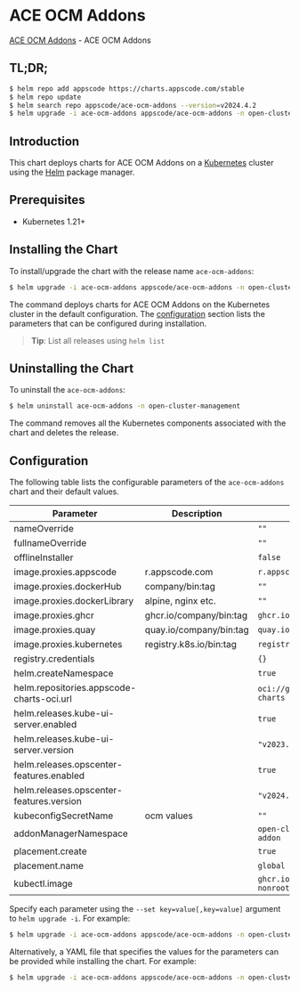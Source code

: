 # ACE OCM Addons

[ACE OCM Addons](https://github.com/bytebuilders/installer) - ACE OCM Addons

## TL;DR;

```bash
$ helm repo add appscode https://charts.appscode.com/stable
$ helm repo update
$ helm search repo appscode/ace-ocm-addons --version=v2024.4.2
$ helm upgrade -i ace-ocm-addons appscode/ace-ocm-addons -n open-cluster-management --create-namespace --version=v2024.4.2
```

## Introduction

This chart deploys charts for ACE OCM Addons on a [Kubernetes](http://kubernetes.io) cluster using the [Helm](https://helm.sh) package manager.

## Prerequisites

- Kubernetes 1.21+

## Installing the Chart

To install/upgrade the chart with the release name `ace-ocm-addons`:

```bash
$ helm upgrade -i ace-ocm-addons appscode/ace-ocm-addons -n open-cluster-management --create-namespace --version=v2024.4.2
```

The command deploys charts for ACE OCM Addons on the Kubernetes cluster in the default configuration. The [configuration](#configuration) section lists the parameters that can be configured during installation.

> **Tip**: List all releases using `helm list`

## Uninstalling the Chart

To uninstall the `ace-ocm-addons`:

```bash
$ helm uninstall ace-ocm-addons -n open-cluster-management
```

The command removes all the Kubernetes components associated with the chart and deletes the release.

## Configuration

The following table lists the configurable parameters of the `ace-ocm-addons` chart and their default values.

|                 Parameter                 |       Description       |                      Default                       |
|-------------------------------------------|-------------------------|----------------------------------------------------|
| nameOverride                              |                         | <code>""</code>                                    |
| fullnameOverride                          |                         | <code>""</code>                                    |
| offlineInstaller                          |                         | <code>false</code>                                 |
| image.proxies.appscode                    | r.appscode.com          | <code>r.appscode.com</code>                        |
| image.proxies.dockerHub                   | company/bin:tag         | <code>""</code>                                    |
| image.proxies.dockerLibrary               | alpine, nginx etc.      | <code>""</code>                                    |
| image.proxies.ghcr                        | ghcr.io/company/bin:tag | <code>ghcr.io</code>                               |
| image.proxies.quay                        | quay.io/company/bin:tag | <code>quay.io</code>                               |
| image.proxies.kubernetes                  | registry.k8s.io/bin:tag | <code>registry.k8s.io</code>                       |
| registry.credentials                      |                         | <code>{}</code>                                    |
| helm.createNamespace                      |                         | <code>true</code>                                  |
| helm.repositories.appscode-charts-oci.url |                         | <code>oci://ghcr.io/appscode-charts</code>         |
| helm.releases.kube-ui-server.enabled      |                         | <code>true</code>                                  |
| helm.releases.kube-ui-server.version      |                         | <code>"v2023.12.20"</code>                         |
| helm.releases.opscenter-features.enabled  |                         | <code>true</code>                                  |
| helm.releases.opscenter-features.version  |                         | <code>"v2024.4.2"</code>                           |
| kubeconfigSecretName                      | ocm values              | <code>""</code>                                    |
| addonManagerNamespace                     |                         | <code>open-cluster-management-addon</code>         |
| placement.create                          |                         | <code>true</code>                                  |
| placement.name                            |                         | <code>global</code>                                |
| kubectl.image                             |                         | <code>ghcr.io/appscode/kubectl-nonroot:1.25</code> |


Specify each parameter using the `--set key=value[,key=value]` argument to `helm upgrade -i`. For example:

```bash
$ helm upgrade -i ace-ocm-addons appscode/ace-ocm-addons -n open-cluster-management --create-namespace --version=v2024.4.2 --set image.proxies.appscode=r.appscode.com
```

Alternatively, a YAML file that specifies the values for the parameters can be provided while
installing the chart. For example:

```bash
$ helm upgrade -i ace-ocm-addons appscode/ace-ocm-addons -n open-cluster-management --create-namespace --version=v2024.4.2 --values values.yaml
```
